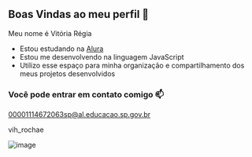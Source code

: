 ## Boas Vindas ao meu perfil 💜

Meu nome é Vitória Régia

- Estou estudando na [Alura](https://www.alura.com.br)
- Estou me desenvolvendo na linguagem JavaScript
- Utilizo esse espaço para minha organização e compartilhamento dos meus projetos desenvolvidos

### Você pode entrar em contato comigo 📫

00001114672063sp@al.educacao.sp.gov.br 

vih_rochae

![image](https://github.com/Viihrochae1/Viihrochae1/assets/172657623/fb985e26-6e3c-42ad-bd29-0e306f5b4c90)
